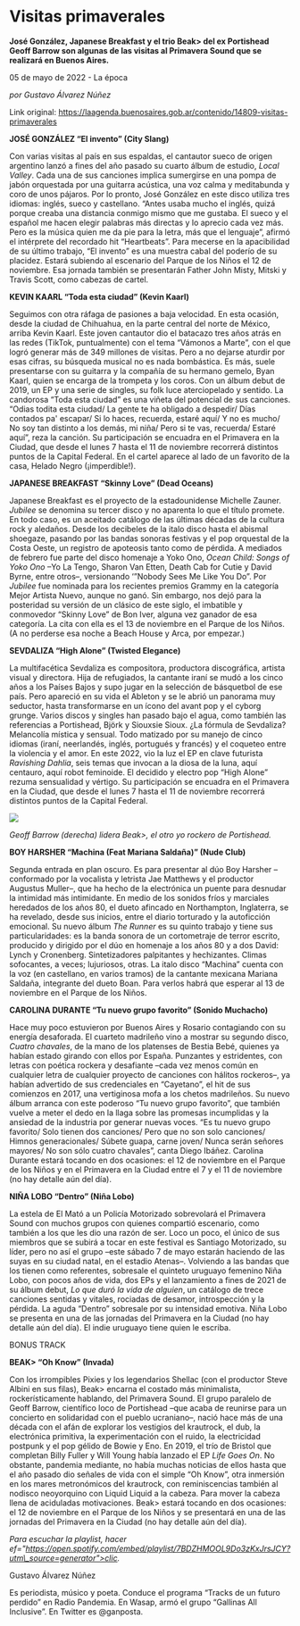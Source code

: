 # Visitas primaverales

**José González, Japanese Breakfast y el trio Beak> del ex Portishead Geoff Barrow son algunas de las visitas al Primavera Sound que se realizará en Buenos Aires.**

05 de mayo de 2022 - La época

_por Gustavo Álvarez Núñez_

Link original: https://laagenda.buenosaires.gob.ar/contenido/14809-visitas-primaverales



**JOSÉ GONZÁLEZ “El invento” (City Slang)**




Con varias visitas al país en sus espaldas, el cantautor sueco de origen argentino lanzó a fines del año pasado su cuarto álbum de estudio, *Local Valley*. Cada una de sus canciones implica sumergirse en una pompa de jabón orquestada por una guitarra acústica, una voz calma y meditabunda y coro de unos pájaros. Por lo pronto, José González en este disco utiliza tres idiomas: inglés, sueco y castellano. “Antes usaba mucho el inglés, quizá porque creaba una distancia conmigo mismo que me gustaba. El sueco y el español me hacen elegir palabras más directas y lo aprecio cada vez más. Pero es la música quien me da pie para la letra, más que el lenguaje”, afirmó el intérprete del recordado hit “Heartbeats”. Para mecerse en la apacibilidad de su último trabajo, “El invento” es una muestra cabal del poderío de su placidez. Estará subiendo al escenario del Parque de los Niños el 12 de noviembre. Esa jornada también se presentarán Father John Misty, Mitski y Travis Scott, como cabezas de cartel.




**KEVIN KAARL “Toda esta ciudad” (Kevin Kaarl)**




Seguimos con otra ráfaga de pasiones a baja velocidad. En esta ocasión, desde la ciudad de Chihuahua, en la parte central del norte de México, arriba Kevin Kaarl. Este joven cantautor dio el batacazo tres años atrás en las redes (TikTok, puntualmente) con el tema “Vámonos a Marte”, con el que logró generar más de 349 millones de visitas. Pero a no dejarse aturdir por esas cifras, su búsqueda musical no es nada bombástica. Es más, suele presentarse con su guitarra y la compañía de su hermano gemelo, Byan Kaarl, quien se encarga de la trompeta y los coros. Con un álbum debut de 2019, un EP y una serie de singles, su folk luce aterciopelado y sentido. La candorosa “Toda esta ciudad” es una viñeta del potencial de sus canciones. “Odias todita esta ciudad/ La gente te ha obligado a despedir/ Días contados pa' escapar/ Si lo haces, recuerda, estaré aquí/ Y no es mucho/ No soy tan distinto a los demás, mi niña/ Pero si te vas, recuerda/ Estaré aquí”, reza la canción. Su participación se encuadra en el Primavera en la Ciudad, que desde el lunes 7 hasta el 11 de noviembre recorrerá distintos puntos de la Capital Federal. En el cartel aparece al lado de un favorito de la casa, Helado Negro (¡imperdible!).




**JAPANESE BREAKFAST “Skinny Love” (Dead Oceans)**




Japanese Breakfast es el proyecto de la estadounidense Michelle Zauner. *Jubilee* se denomina su tercer disco y no aparenta lo que el título promete. En todo caso, es un aceitado catálogo de las últimas décadas de la cultura rock y aledaños. Desde los decibeles de la italo disco hasta el abismal shoegaze, pasando por las bandas sonoras festivas y el pop orquestal de la Costa Oeste, un registro de apoteosis tanto como de pérdida. A mediados de febrero fue parte del disco homenaje a Yoko Ono, *Ocean Child: Songs of Yoko Ono* –Yo La Tengo, Sharon Van Etten, Death Cab for Cutie y David Byrne, entre otros–, versionando ‘”Nobody Sees Me Like You Do”. Por *Jubilee* fue nominada para los recientes premios Grammy en la categoría Mejor Artista Nuevo, aunque no ganó. Sin embargo, nos dejó para la posteridad su versión de un clásico de este siglo, el imbatible y conmovedor “Skinny Love” de Bon Iver, alguna vez ganador de esa categoría. La cita con ella es el 13 de noviembre en el Parque de los Niños. (A no perderse esa noche a Beach House y Arca, por empezar.)




**SEVDALIZA “High Alone” (Twisted Elegance)**




La multifacética Sevdaliza es compositora, productora discográfica, artista visual y directora. Hija de refugiados, la cantante iraní se mudó a los cinco años a los Países Bajos y supo jugar en la selección de básquetbol de ese país. Pero apareció en su vida el Ableton y se le abrió un panorama muy seductor, hasta transformarse en un ícono del avant pop y el cyborg grunge. Varios discos y singles han pasado bajo el agua, como también las referencias a Portishead, Björk y Siouxsie Sioux. ¿La fórmula de Sevdaliza? Melancolía mística y sensual. Todo matizado por su manejo de cinco idiomas (iraní, neerlandés, inglés, portugués y francés) y el coqueteo entre la violencia y el amor. En este 2022, vio la luz el EP en clave futurista *Ravishing Dahlia*, seis temas que invocan a la diosa de la luna, aquí centauro, aquí robot feminoide. El decidido y electro pop “High Alone” rezuma sensualidad y vértigo. Su participación se encuadra en el Primavera en la Ciudad, que desde el lunes 7 hasta el 11 de noviembre recorrerá distintos puntos de la Capital Federal.




![](https://cdn.feater.me/files/images/220534/a00a0b13-fde5-4e95-85b5-015e01161bd5.jpg)




*Geoff Barrow (derecha) lidera Beak>, el otro yo rockero de Portishead.*




**BOY HARSHER “Machina (Feat Mariana Saldaña)” (Nude Club)**




Segunda entrada en plan oscuro. Es para presentar al dúo Boy Harsher –conformado por la vocalista y letrista Jae Matthews y el productor Augustus Muller–, que ha hecho de la electrónica un puente para desnudar la intimidad más intimidante. En medio de los sonidos fríos y marciales heredados de los años 80, el dueto afincado en Northampton, Inglaterra, se ha revelado, desde sus inicios, entre el diario torturado y la autoficción emocional. Su nuevo álbum *The Runner* es su quinto trabajo y tiene sus particularidades: es la banda sonora de un cortometraje de terror escrito, producido y dirigido por el dúo en homenaje a los años 80 y a dos David: Lynch y Cronenberg. Sintetizadores palpitantes y hechizantes. Climas sofocantes, a veces; lujuriosos, otras. La italo disco “Machina” cuenta con la voz (en castellano, en varios tramos) de la cantante mexicana Mariana Saldaña, integrante del dueto Boan. Para verlos habrá que esperar al 13 de noviembre en el Parque de los Niños.




**CAROLINA DURANTE “Tu nuevo grupo favorito” (Sonido Muchacho)**




Hace muy poco estuvieron por Buenos Aires y Rosario contagiando con su energía desaforada. El cuarteto madrileño vino a mostrar su segundo disco, *Cuatro chavales*, de la mano de los platenses de Bestia Bebé, quienes ya habían estado girando con ellos por España. Punzantes y estridentes, con letras con poética rockera y desafiante –cada vez menos común en cualquier letra de cualquier proyecto de canciones con hálitos rockeros–, ya habían advertido de sus credenciales en “Cayetano”, el hit de sus comienzos en 2017, una vertiginosa mofa a los chetos madrileños. Su nuevo álbum arranca con este poderoso “Tu nuevo grupo favorito”, que también vuelve a meter el dedo en la llaga sobre las promesas incumplidas y la ansiedad de la industria por generar nuevas voces. “Es tu nuevo grupo favorito/ Solo tienen dos canciones/ Pero que no son solo canciones/ Himnos generacionales/ Súbete guapa, carne joven/ Nunca serán señores mayores/ No son sólo cuatro chavales”, canta Diego Ibáñez. Carolina Durante estará tocando en dos ocasiones: el 12 de noviembre en el Parque de los Niños y en el Primavera en la Ciudad entre el 7 y el 11 de noviembre (no hay detalle aún del día).




**NIÑA LOBO “Dentro” (Niña Lobo)**




La estela de El Mató a un Policía Motorizado sobrevolará el Primavera Sound con muchos grupos con quienes compartió escenario, como también a los que les dio una razón de ser. Loco un poco, el único de sus miembros que se subirá a tocar en este festival es Santiago Motorizado, su líder, pero no así el grupo –este sábado 7 de mayo estarán haciendo de las suyas en su ciudad natal, en el estadio Atenas–. Volviendo a las bandas que los tienen como referentes, sobresale el quinteto uruguayo femenino Niña Lobo, con pocos años de vida, dos EPs y el lanzamiento a fines de 2021 de su álbum debut, *Lo que duró la vida de alguien*, un catálogo de trece canciones sentidas y vitales, rociadas de desamor, introspección y la pérdida. La aguda “Dentro” sobresale por su intensidad emotiva. Niña Lobo se presenta en una de las jornadas del Primavera en la Ciudad (no hay detalle aún del día). El indie uruguayo tiene quien le escriba.




BONUS TRACK




**BEAK> “Oh Know” (Invada)**




Con los irrompibles Pixies y los legendarios Shellac (con el productor Steve Albini en sus filas), Beak> encarna el costado más minimalista, rockerísticamente hablando, del Primavera Sound. El grupo paralelo de Geoff Barrow, científico loco de Portishead –que acaba de reunirse para un concierto en solidaridad con el pueblo ucraniano–, nació hace más de una década con el afán de explorar los vestigios del krautrock, el dub, la electrónica primitiva, la experimentación con el ruido, la electricidad postpunk y el pop gélido de Bowie y Eno. En 2019, el trío de Bristol que completan Billy Fuller y Will Young había lanzado el EP *Life Goes On*. No obstante, pandemia mediante, no había muchas noticias de ellos hasta que el año pasado dio señales de vida con el simple “Oh Know”, otra inmersión en los mares metronómicos del krautrock, con reminiscencias también al nodisco neoyorquino con Liquid Liquid a la cabeza. Para mover la cabeza llena de aciduladas motivaciones. Beak> estará tocando en dos ocasiones: el 12 de noviembre en el Parque de los Niños y se presentará en una de las jornadas del Primavera en la Ciudad (no hay detalle aún del día).




*Para escuchar la playlist, hacer ef="https://open.spotify.com/embed/playlist/7BDZHMOOL9Do3zKxJrsJCY?utm\_source=generator">clic.*



Gustavo Álvarez Núñez




Es periodista, músico y poeta. Conduce el programa “Tracks de un futuro perdido” en Radio Pandemia. En Wasap, armó el grupo “Gallinas All Inclusive”. En Twitter es @ganposta.



